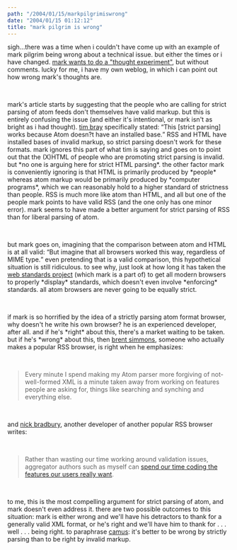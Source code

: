 ```yaml
---
path: "/2004/01/15/markpilgrimiswrong" 
date: "2004/01/15 01:12:12" 
title: "mark pilgrim is wrong" 
---
```

<p>sigh...there was a time when i couldn't have come up with an example of mark pilgrim being wrong about a technical issue. but either the times or i have changed. <a href="http://diveintomark.org/archives/2004/01/14/thought_experiment">mark wants to do a "thought experiment"</a>, but without comments. lucky for me, i have my own weblog, in which i can point out how wrong mark's thoughts are.</p><br><p>mark's article starts by suggesting that the people who are calling for strict parsing of atom feeds don't themselves have valid markup. but this is entirely confusing the issue (and either it's intentional, or mark isn't as bright as i had thought). <a href="http://www.tbray.org/ongoing/When/200x/2004/01/11/PostelPilgrim">tim bray</a> specifically stated: <q>This [strict parsing] works because Atom doesn?t have an installed base.</q> RSS and HTML have installed bases of invalid markup, so strict parsing doesn't work for these formats. mark ignores this part of what tim is saying and goes on to point out that the (X)HTML of people who are promoting strict parsing is invalid. but *no one is arguing here for strict HTML parsing*. the other factor mark is conveniently ignoring is that HTML is primarily produced by *people* whereas atom markup would be primarily produced by *computer programs*, which we can reasonably hold to a higher standard of strictness than people. RSS is much more like atom than HTML, and all but one of the people mark points to have valid RSS (and the one only has one minor error). mark seems to have made a better argument for strict parsing of RSS than for liberal parsing of atom.</p><br><p>but mark goes on, imagining that the comparison between atom and HTML is at all valid: <q>But imagine that all browsers worked this way, regardless of MIME type.</q> even pretending that is a valid comparison, this hypothetical situation is still ridiculous. to see why, just look at how long it has taken the <a href="http://www.webstandards.org/">web standards project</a> (which mark is a part of) to get all modern browsers to properly *display* standards, which doesn't even involve *enforcing* standards. all atom browsers are never going to be equally strict.</p><br><p>if mark is so horrified by the idea of a strictly parsing atom format browser, why doesn't he write his own browser? he is an experienced developer, after all. and if he's *right* about this, there's a market waiting to be taken. but if he's *wrong* about this, then <a href="http://inessential.com/?comments=1&amp;postid=2773">brent simmons</a>, someone who actually makes a popular RSS browser, is right when he emphasizes:</p><br><blockquote>Every minute I spend making my Atom parser more forgiving of not-well-formed XML is a minute taken away from working on features people are asking for, things like searching and synching and everything else.</blockquote><br><p>and <a href="http://nick.typepad.com/blog/2004/01/feeddemon_and_w.html">nick bradbury</a>, another developer of another popular RSS browser writes:</p><br><blockquote>Rather than wasting our time working around validation issues, aggregator authors such as myself can <a href="http://archive.scripting.com/2004/01/10#When:1:12:45PM">spend our time coding the features our users really want</a>.</blockquote><br><p>to me, this is the most compelling argument for strict parsing of atom, and mark doesn't even address it. there are two possible outcomes to this situation: mark is either wrong and we'll have his detractors to thank for a generally valid XML format, or he's right and we'll have him to thank for . . . well . . . being right. to paraphrase <a href="http://dalekeiger.com/archives/cat_commonplace_book.html#000539">camus</a>: it's better to be wrong by strictly parsing than to be right by invalid markup.</p>